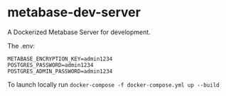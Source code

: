 # metabase-dev-server
A Dockerized Metabase Server for development.

The .env:
```dotenv
METABASE_ENCRYPTION_KEY=admin1234
POSTGRES_PASSWORD=admin1234
POSTGRES_ADMIN_PASSWORD=admin1234
```

To launch locally run `docker-compose -f docker-compose.yml up --build`
